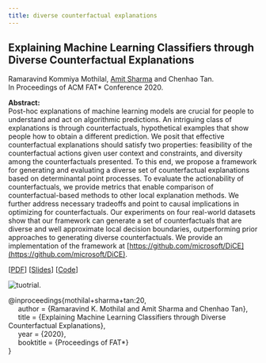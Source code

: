 ```yaml
---
title: diverse counterfactual explanations
---
```


## Explaining Machine Learning Classifiers through Diverse Counterfactual Explanations

Ramaravind Kommiya Mothilal, [Amit Sharma][amit_sharma] and Chenhao Tan.    
In Proceedings of ACM FAT* Conference 2020.

**Abstract:**    
Post-hoc explanations of machine learning models are crucial for people to understand and act on algorithmic predictions. An intriguing class of explanations is through counterfactuals, hypothetical examples that show people how to obtain a different prediction. We posit that effective counterfactual explanations should satisfy two properties: feasibility of the counterfactual actions given user context and constraints, and diversity among the counterfactuals presented. To this end, we propose a framework for generating and evaluating a diverse set of counterfactual explanations based on determinantal point processes. To evaluate the actionability of counterfactuals, we provide metrics that enable comparison of counterfactual-based methods to other local explanation methods. We further address necessary tradeoffs and point to causal implications in optimizing for counterfactuals. Our experiments on four real-world datasets show that our framework can generate a set of counterfactuals that are diverse and well approximate local decision boundaries, outperforming prior approaches to generating diverse counterfactuals. We provide an implementation of the framework at [https://github.com/microsoft/DiCE](https://github.com/microsoft/DiCE).

[[PDF][paper_link]] [[Slides][slides_link]] [[Code](https://github.com/microsoft/DiCE)]

![tuotrial.](https://chenhaot.com/pubs/counterfactuals/example.png)

@inproceedings{mothilal+sharma+tan:20,   
&nbsp;&nbsp;&nbsp;&nbsp;
author = {Ramaravind K. Mothilal and Amit Sharma and Chenhao Tan},   
&nbsp;&nbsp;&nbsp;&nbsp;
title = {Explaining Machine Learning Classifiers through Diverse Counterfactual Explanations},   
&nbsp;&nbsp;&nbsp;&nbsp;
year = {2020},   
&nbsp;&nbsp;&nbsp;&nbsp;
booktitle = {Proceedings of FAT*}   
}



[paper_link]: https://arxiv.org/pdf/1905.07697.pdf
[slides_link]: /pubs/counterfactuals/slides_conf.pdf
[//]: <> (links for collaborators)
[amit_sharma]: http://www.amitsharma.in/
